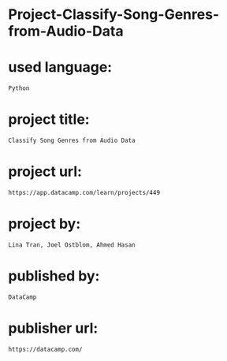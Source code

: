 # Project-Classify-Song-Genres-from-Audio-Data

# used language:

    Python

# project title:

    Classify Song Genres from Audio Data

# project url:

    https://app.datacamp.com/learn/projects/449

# project by:

    Lina Tran, Joel Östblom, Ahmed Hasan

# published by:

    DataCamp

# publisher url:

    https://datacamp.com/
